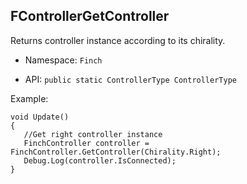 ## FControllerGetController

Returns controller instance according to its chirality.

* Namespace: `Finch`  

* API: `public static ControllerType ControllerType`  

Example:  
```
void Update()
{
   //Get right controller instance
   FinchController controller = FinchController.GetController(Chirality.Right);
   Debug.Log(controller.IsConnected);
}
```
